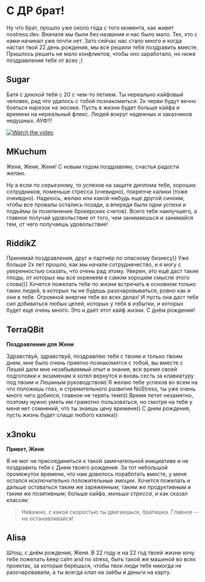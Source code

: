# С ДР брат!

Ну что брат, прошло уже около года с того момента, как живет nostress.dev. Вначале мы были без названия и нас было мало. Тех, кто с нами начинал уже почти нет. Зато сейчас нас стало много и когда настал твой 22 день рождения, мы все решили тебя поздравить вместе. Пришлось решить не мало конфликтов, чтобы оно заработало, но ниже поздравления тебе от всех ;) 

## Sugar 

Батя с днюхой тебя с 20 с чем-то летием. Ты нереально кайфовый человек, рад что удалось с тобой познакомиться. 2к черви будут вечно бояться нарезок на зюсике.
Пусть в жизни будет больше кайфа и времени на нереальный флекс. Людей вокруг надежных и заказчиков недушных. АУФ!!!  

[![Watch the video](https://img.youtube.com/vi/-1SdFmIglfU/maxresdefault.jpg)](https://youtu.be/-1SdFmIglfU)

## MKuchum

Женя, Женя, Женя! С новым годом поздравляю, счастья радости желаю. 

Ну а если по серьезному, то успехов на защите диплома тебе, хороших сотрудников, поменьше стресса (очевидно), покрепче калики (тоже очеивдно). Надеюсь, желаю или какой-нибудь еще другой синоим, чтобы все провалы остались позади, а впереди были одни успехи и подъёмы (и позеленение брокерских счетов). Всего тебе наилучшего, а главное получай удовольствие от того, чем занимаешься и занимайся тем, от чего получаешь удовольствие!

## RiddikZ

Принимай поздравления, друг и партнёр по опасному бизнесу)) Уже больше 2х лет прошло, как мы начали сотрудничество, и я могу с уверенностью сказать, что очень рад этому. Уверен, это ещё даст такие плоды, от которых мы все охренеем в самом хорошем смысле этого слова))) Хочется пожелать тебе по жизни встречать в основном только таких людей, в которых ты не будешь разочаровываться, ровно как и они в тебе. Огромной энергии тебе во всех делах! И пусть она даст тебе сил добиваться любых целей, которых у тебя в избытки, и которых будет ещё очень много. Это и даёт этот кайф жизни. С днём рождения!

## TerraQBit

**Поздравление для Жени**

Здравствуй, здравствуй, поздравляю тебя с твоим и только твоим днем, мне было очень приятно познакомится с тобой, вы вместе с Лешей дали мне незабываемый опыт и знания, все время своей подготовки к экзаменам я хотел вернутся и вновь сесть за клавиатуру под твоим и Лешиным руководством)
Я желаю тебе успехов во всем на что положишь глаз, и стремительного развития NoStress, ты уже очень много чего добился, главное не терять темп))
Время летит незаметно, поэтому нужно уметь им грамотно пользоваться, но смотря на тебя у меня нет сомнений, что ты знаешь цену времени)) С днем рождения, пусть жизнь будет слаще любого калика))

## x3noku
**Привет, Женя**

Я не мог не присоединиться к такой замечательной инициативе и не поздравить тебя с Днем твоего рождения. За тот небольшой промежуток времени, что нам довелось поработать вместе, у меня остался исключительно положительные эмоции.
Хочется пожелать и дальше оставаться таким же заряженным, таким же продуктивным и таким же позитивным; больше кайфа, *меньше стресса*, и как сказал классик:  

> Неважно, с какой скоростью ты двигаешься, братишка. Главное -- не
> останавливайся!

## Alisa

Штош, с днём рождения, Женя. В 22 году и на 22 год твоей жизни хочу тебе пожелать keep calm and no stress, быть такой же машиной во всех проектах, за которые берёшься, чтобы твои люди тебя никогда не разочаровавали, а ты всегда клал на заёбы и деньги на карту.

